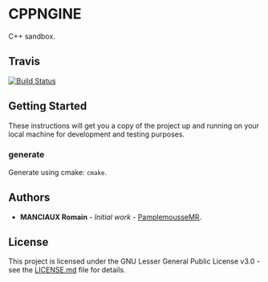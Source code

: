 # CPPNGINE

C++ sandbox.

## Travis

[![Build Status](https://travis-ci.com/PamplemousseMR/CPPNGINE.svg?branch=master)](https://travis-ci.com/PamplemousseMR/CPPNGINE)

## Getting Started

These instructions will get you a copy of the project up and running on your local machine for development and testing purposes.

### generate

Generate using cmake: `cmake`.

## Authors

* **MANCIAUX Romain** - *Initial work* - [PamplemousseMR](https://github.com/PamplemousseMR).

## License

This project is licensed under the GNU Lesser General Public License v3.0 - see the [LICENSE.md](LICENSE.md) file for details.